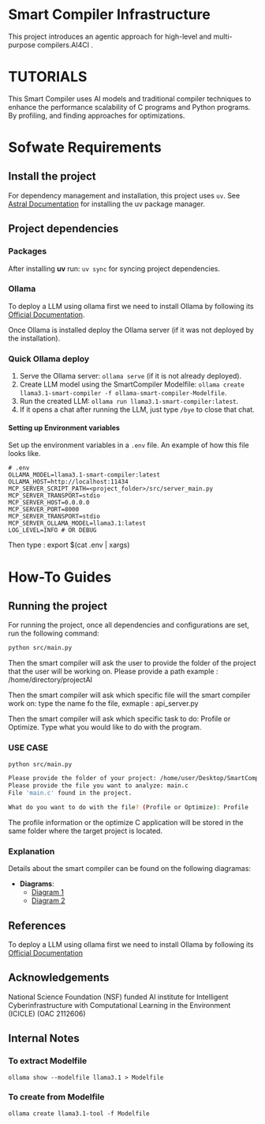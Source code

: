 # Smart Compiler Infrastructure

This project introduces an agentic approach for high-level 
and multi-purpose compilers.AI4CI .


# TUTORIALS

This Smart Compiler uses AI models and traditional compiler techniques to enhance the performance scalability of C programs and Python programs. By profiling, and finding approaches for optimizations.

# Sofwate Requirements

## Install the project
For dependency management and installation, this project uses ```uv```.
See [Astral Documentation](https://docs.astral.sh/uv) for installing the uv package manager.


## Project dependencies

### Packages
After installing **uv** run: ```uv sync``` for syncing project dependencies.

### Ollama
To deploy a LLM using ollama first we need to install Ollama by following 
its [Official Documentation](https://ollama.com).

Once Ollama is installed deploy the Ollama server (if it was not deployed by the installation).



### Quick Ollama deploy
1. Serve the Ollama server: ```ollama serve``` (if it is not already deployed).
2. Create LLM model using the SmartCompiler Modelfile: ```ollama create llama3.1-smart-compiler -f ollama-smart-compiler-Modelfile```.
3. Run the created LLM: ```ollama run llama3.1-smart-compiler:latest```.
4. If it opens a chat after running the LLM, just type ```/bye``` to close that chat.

#### Setting up Environment variables
Set up the environment variables in a ```.env``` file.
An example of how this file looks like.
```
# .env
OLLAMA_MODEL=llama3.1-smart-compiler:latest
OLLAMA_HOST=http://localhost:11434
MCP_SERVER_SCRIPT_PATH=<project_folder>/src/server_main.py
MCP_SERVER_TRANSPORT=stdio
MCP_SERVER_HOST=0.0.0.0
MCP_SERVER_PORT=8000
MCP_SERVER_TRANSPORT=stdio
MCP_SERVER_OLLAMA_MODEL=llama3.1:latest
LOG_LEVEL=INFO # OR DEBUG
```

Then type : export $(cat .env | xargs)


# How-To Guides

## Running the project
For running the project, once all dependencies and configurations are set, run the following command:

```bash
python src/main.py

```

Then the smart compiler will ask the user to provide the folder of the project that the user will be working on. Please provide a path example : /home/directory/projectAI

Then the smart compiler will ask which specific file will the smart compiler work on: type the name fo the file, exmaple : api_server.py

Then the smart compiler will ask which specific task to do: Profile or Optimize. Type what you would like to do with the program.

### USE CASE
```bash
python src/main.py

Please provide the folder of your project: /home/user/Desktop/SmartCompiler/examples/jacobi-2d
Please provide the file you want to analyze: main.c
File 'main.c' found in the project.

What do you want to do with the file? (Profile or Optimize): Profile
```
The profile information or the optimize C application will be stored in the same folder where the target project is located.


### Explanation

Details about the smart compiler can be found on the following diagramas:
- **Diagrams**:  
  - [Diagram 1](https://drive.google.com/file/d/1S5gRxw_vizR1XnmbiZnAH1yZnkB8Ep0_/view?usp=drive_link)  
  - [Diagram 2](https://drive.google.com/file/d/1tgCcINlzBUe6A1PCNX6R_ftAnb9WidcA/view?usp=sharing)

## References

To deploy a LLM using ollama first we need to install Ollama by following 
its [Official Documentation](https://ollama.com)

## Acknowledgements

National Science Foundation (NSF) funded AI institute for Intelligent Cyberinfrastructure with Computational Learning in the Environment (ICICLE) (OAC 2112606)


## Internal Notes

### To extract Modelfile

```ollama show --modelfile llama3.1 > Modelfile```

### To create from Modelfile

```ollama create llama3.1-tool -f Modelfile```





